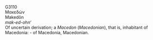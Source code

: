 <body>
  <p>G3110<br>  Μακεδών  <br> Makedōn  <br><i>mak-ed-ohn‘ </i><br>Of uncertain derivation; a <i>Macedon</i> (<i>Macedonian</i>), that is, inhabitant of Macedonia: - of Macedonia, Macedonian.<br></p>
 </body>